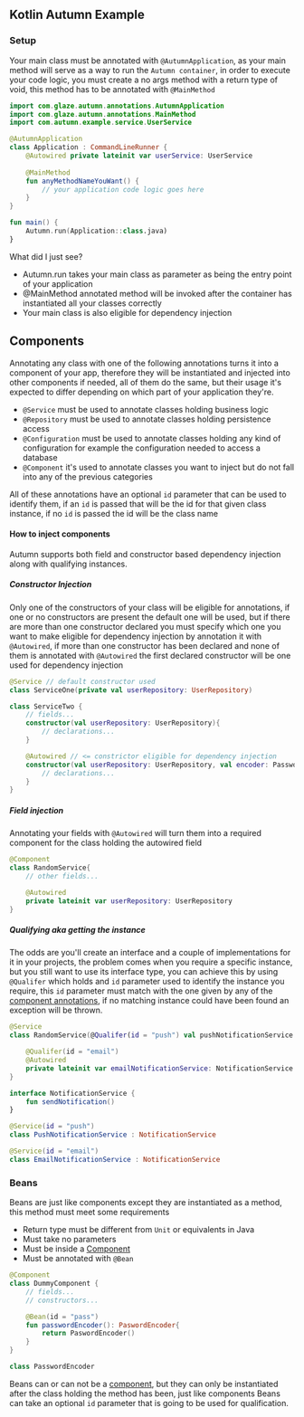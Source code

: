 ## Kotlin Autumn Example

### Setup
Your main class must be annotated with `@AutumnApplication`, as your main
method will serve as a way to run the `Autumn container`, in order to execute
your code logic, you must create a no args method with a return type of void, 
this method has to be annotated with `@MainMethod`
```kotlin
import com.glaze.autumn.annotations.AutumnApplication
import com.glaze.autumn.annotations.MainMethod
import com.autumn.example.service.UserService

@AutumnApplication
class Application : CommandLineRunner {
    @Autowired private lateinit var userService: UserService
    
    @MainMethod
    fun anyMethodNameYouWant() {
        // your application code logic goes here
    }
}

fun main() {
    Autumn.run(Application::class.java)
}

```

What did I just see?
- Autumn.run takes your main class as parameter as being the entry point of your application
- @MainMethod annotated method will be invoked after the container has 
instantiated all your classes correctly
- Your main class is also eligible for dependency injection  
  
## Components
Annotating any class with one of the following annotations turns it into a component of your app, therefore they will be instantiated and injected into other components if needed, all of them do the same, but their usage it's expected to differ depending on which part of your application they're.

- `@Service` must be used to annotate classes holding business logic
- `@Repository` must be used to annotate classes holding persistence access
- `@Configuration` must be used to annotate classes holding any kind of configuration for example the configuration needed to access a database
- `@Component` it's used to annotate classes you want to inject but do not fall into any of the previous categories

All of these annotations have an optional `id` parameter that can be used 
to identify them, if an `id` is passed that will be the id for that given 
class instance, if no `id` is passed the id will be the class name

#### How to inject components
Autumn supports both field and constructor based dependency injection along with qualifying instances.

##### Constructor Injection
Only one of the constructors of your class will be eligible for annotations, if one or no constructors are present the default one will be used, but if there are more than one constructor declared you must specify which one you want to make eligible for dependency injection by annotation it with `@Autowired`, if more than one constructor has been declared and none of them is annotated with `@Autowired` the first declared constructor will be one used for dependency injection
```kotlin
@Service // default constructor used
class ServiceOne(private val userRepository: UserRepository)

class ServiceTwo {
    // fields...
    constructor(val userRepository: UserRepository){
        // declarations...
    }

    @Autowired // <= constrictor eligible for dependency injection
    constructor(val userRepository: UserRepository, val encoder: PasswordEncoder){
        // declarations...
    }
}
```

##### Field injection
Annotating your fields with `@Autowired` will turn them into a required component for the class holding the autowired field
```kotlin
@Component
class RandomService{
    // other fields...

    @Autowired
    private lateinit var userRepository: UserRepository
}
```

##### Qualifying aka getting the instance
The odds are you'll create an interface and a couple of implementations for it in your projects, the problem comes when you require a specific instance, but you still want to use its interface type, you can achieve this by using `@Qualifer` which holds and `id` parameter used to identify the instance you require, this `id` parameter must match with the one given by any of the [component annotations](#Components), if no matching instance could have been found an exception will be thrown.
```kotlin
@Service
class RandomService(@Qualifer(id = "push") val pushNotificationService: NotificationService){

    @Qualifer(id = "email")
    @Autowired
    private lateinit var emailNotificationService: NotificationService
}

interface NotificationService {
    fun sendNotification()
}

@Service(id = "push")
class PushNotificationService : NotificationService

@Service(id = "email")
class EmailNotificationService : NotificationService
```

### Beans
Beans are just like components except they are instantiated as a method, this method must meet some requirements
- Return type must be different from `Unit` or equivalents in Java
- Must take no parameters
- Must be inside a [Component](#Components)
- Must be annotated with `@Bean`

```kotlin
@Component
class DummyComponent {
    // fields...
    // constructors...

    @Bean(id = "pass")
    fun passwordEncoder(): PaswordEncoder{
        return PaswordEncoder()
    }
}

class PasswordEncoder
```

Beans can or can not be a [component](#Components), but they can only be instantiated after the class holding the method has been, just like components Beans can take an optional `id` parameter that is going to be used for qualification.
